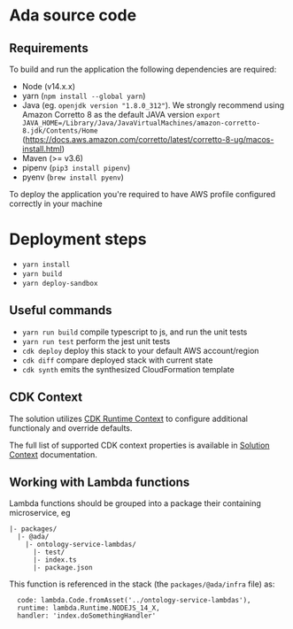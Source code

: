 # Ada source code

## Requirements

To build and run the application the following dependencies are required:

- Node (v14.x.x)
- yarn (`npm install --global yarn`)
- Java (eg. `openjdk version "1.8.0_312"`). We strongly recommend using Amazon Corretto 8 as the default JAVA version
  `export JAVA_HOME=/Library/Java/JavaVirtualMachines/amazon-corretto-8.jdk/Contents/Home` (https://docs.aws.amazon.com/corretto/latest/corretto-8-ug/macos-install.html)
- Maven (>= v3.6)
- pipenv (`pip3 install pipenv`)
- pyenv (`brew install pyenv`)

To deploy the application you're required to have AWS profile configured correctly in your machine

# Deployment steps

- `yarn install`
- `yarn build`
- `yarn deploy-sandbox`

## Useful commands

- `yarn run build` compile typescript to js, and run the unit tests
- `yarn run test` perform the jest unit tests
- `cdk deploy` deploy this stack to your default AWS account/region
- `cdk diff` compare deployed stack with current state
- `cdk synth` emits the synthesized CloudFormation template

## CDK Context

The solution utilizes [CDK Runtime Context](https://docs.aws.amazon.com/cdk/v2/guide/context.html) to configure additional functionaly and override defaults.

The full list of supported CDK context properties is available in [Solution Context](./packages/@ada/infra/src/common/context/README.md) documentation.

## Working with Lambda functions

Lambda functions should be grouped into a package their containing microservice, eg

```
|- packages/
  |- @ada/
    |- ontology-service-lambdas/
      |- test/
      |- index.ts
      |- package.json
```

This function is referenced in the stack (the `packages/@ada/infra` file) as:

```
  code: lambda.Code.fromAsset('../ontology-service-lambdas'),
  runtime: lambda.Runtime.NODEJS_14_X,
  handler: 'index.doSomethingHandler'
```
